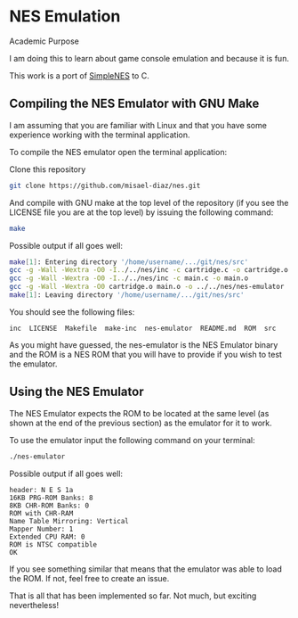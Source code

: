 # NES Emulation

Academic Purpose

I am doing this to learn about game console emulation and because it is fun.

This work is a port of [SimpleNES](https://github.com/amhndu/SimpleNES) to C.

## Compiling the NES Emulator with GNU Make

I am assuming that you are familiar with Linux and that you have some experience working
with the terminal application.

To compile the NES emulator open the terminal application:

Clone this repository

```sh
git clone https://github.com/misael-diaz/nes.git
```

And compile with GNU make at the top level of the repository (if you see the LICENSE
file you are at the top level) by issuing the following command:

```sh
make
```

Possible output if all goes well:

```sh
make[1]: Entering directory '/home/username/.../git/nes/src'
gcc -g -Wall -Wextra -O0 -I../../nes/inc -c cartridge.c -o cartridge.o
gcc -g -Wall -Wextra -O0 -I../../nes/inc -c main.c -o main.o
gcc -g -Wall -Wextra -O0 cartridge.o main.o -o ../../nes/nes-emulator
make[1]: Leaving directory '/home/username/.../git/nes/src'
```

You should see the following files:

```
inc  LICENSE  Makefile  make-inc  nes-emulator  README.md  ROM  src
```

As you might have guessed, the nes-emulator is the NES Emulator binary and the ROM is a
NES ROM that you will have to provide if you wish to test the emulator.

## Using the NES Emulator

The NES Emulator expects the ROM to be located at the same level (as shown at the end of
the previous section) as the emulator for it to work.

To use the emulator input the following command on your terminal:

```sh
./nes-emulator
```

Possible output if all goes well:

```
header: N E S 1a
16KB PRG-ROM Banks: 8
8KB CHR-ROM Banks: 0
ROM with CHR-RAM
Name Table Mirroring: Vertical
Mapper Number: 1
Extended CPU RAM: 0
ROM is NTSC compatible
OK
```

If you see something similar that means that the emulator was able to load the ROM.
If not, feel free to create an issue.

That is all that has been implemented so far. Not much, but exciting nevertheless!
